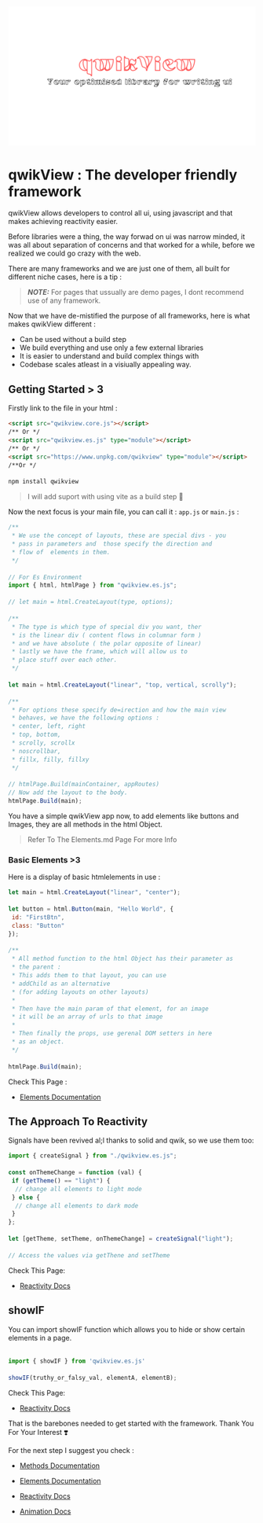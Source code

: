 ![qwikView Banner](src/qwikview.banner.png)

# qwikView : The developer friendly framework

qwikView allows developers to control all ui, using javascript and that makes achieving reactivity easier.

Before libraries were a thing, the way forwad on ui was narrow minded, it was all about separation of concerns and that worked for a while, before we realized we could go crazy with the web.

There are many frameworks and we are just one of them, all built for different niche cases, here is a tip :

> **_NOTE:_** For pages that ussually are demo pages, I dont recommend use of any framework.

Now that we have de-mistified the purpose of all frameworks, here is what makes qwikView different :

- Can be used without a build step
- We build everything and use only a few external libraries
- It is easier to understand and build complex things with
- Codebase scales atleast in a visiually appealing way.

## Getting Started > 3

Firstly link to the file in your html :

```html
<script src="qwikview.core.js"></script>
/** Or */
<script src="qwikview.es.js" type="module"></script>
/** Or */
<script src="https://www.unpkg.com/qwikview" type="module"></script>
/**Or */

npm install qwikview
```

> I will add suport with using vite as a build step 🚀

Now the next focus is your main file, you can call it : `app.js` or `main.js` :

```javascript
/**
 * We use the concept of layouts, these are special divs - you
 * pass in parameters and  those specify the direction and
 * flow of  elements in them.
 */

// For Es Environment
import { html, htmlPage } from "qwikview.es.js";

// let main = html.CreateLayout(type, options);

/**
 * The type is which type of special div you want, ther
 * is the linear div ( content flows in columnar form )
 * and we have absolute ( the polar opposite of linear)
 * lastly we have the frame, which will allow us to
 * place stuff over each other.
 */

let main = html.CreateLayout("linear", "top, vertical, scrolly");

/**
 * For options these specify de=irection and how the main view
 * behaves, we have the following options :
 * center, left, right
 * top, bottom,
 * scrolly, scrollx
 * noscrollbar,
 * fillx, filly, fillxy
 */

// htmlPage.Build(mainContainer, appRoutes)
// Now add the layout to the body.
htmlPage.Build(main);
```

You have a simple qwikView app now, to add elements like buttons and Images, they are all methods in the html Object.

> Refer To The Elements.md Page For more Info

### Basic Elements >3

Here is a display of basic htmlelements in use :

```javascript
let main = html.CreateLayout("linear", "center");

let button = html.Button(main, "Hello World", {
 id: "FirstBtn",
 class: "Button"
});

/**
 * All method function to the html Object has their parameter as
 * the parent :
 * This adds them to that layout, you can use
 * addChild as an alternative
 * (for adding layouts on other layouts)
 *
 * Then have the main param of that element, for an image
 * it will be an array of urls to that image
 *
 * Then finally the props, use gerenal DOM setters in here
 * as an object.
 */

htmlPage.Build(main);
```

Check This Page :
- [Elements Documentation](docs/Elements.md)

## The Approach To Reactivity

Signals have been revived al;l thanks to solid and qwik, so we use them too:

```javascript
import { createSignal } from "./qwikview.es.js";

const onThemeChange = function (val) {
 if (getTheme() == "light") {
  // change all elements to light mode
 } else {
  // change all elements to dark mode
 }
};

let [getTheme, setTheme, onThemeChange] = createSignal("light");

// Access the values via getThene and setTheme
```

Check This Page:

- [Reactivity Docs](docs/Reactivity.md)

## showIF

You can import showIF function which allows you to hide or show certain elements in a page.

```javascript

import { showIF } from 'qwikview.es.js'

showIF(truthy_or_falsy_val, elementA, elementB);
```

Check This Page:

- [Reactivity Docs](docs/Reactivity.md)

That is the barebones needed to get started with the framework.
Thank You For Your Interest ❣️

For the next step I suggest you check :

- [Methods Documentation](docs/Methods.md)

- [Elements Documentation](docs/Elements.md)

- [Reactivity Docs](docs/Reactivity.md)

- [Animation Docs](docs/Animation.md)
